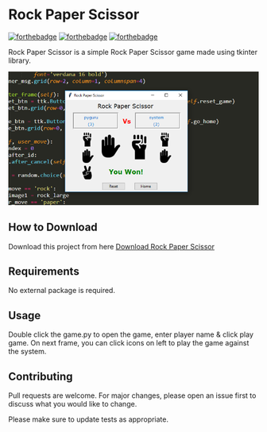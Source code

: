 # Rock Paper Scissor

[![forthebadge](https://forthebadge.com/images/badges/built-with-love.svg)](https://forthebadge.com)
[![forthebadge](https://forthebadge.com/images/badges/built-with-swag.svg)](https://forthebadge.com)
[![forthebadge](https://forthebadge.com/images/badges/made-with-python.svg)](https://forthebadge.com)

Rock Paper Scissor is a simple Rock Paper Scissor game made using tkinter library.

![Alt text](app.png?raw=true "Rock Paper Scissor")

## How to Download

Download this project from here [Download Rock Paper Scissor](https://downgit.github.io/#/home?url=https://github.com/Mouneshgouda/Pygame/tree/main/Rock%20Paper%20Scissor)

## Requirements

No external package is required.

## Usage

Double click the game.py to open the game, enter player name & click play game. On next frame, you can click icons on left to play the game against the system.

## Contributing

Pull requests are welcome. For major changes, please open an issue first to discuss what you would like to change.

Please make sure to update tests as appropriate.
